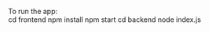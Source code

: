 To run the app: \
<open cmd>
cd frontend
npm install
npm start
<open another terminal>
cd backend
node index.js
